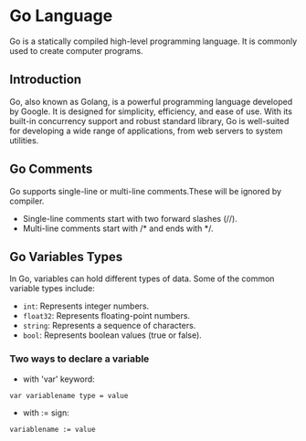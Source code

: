 # Go Language

Go is a statically compiled high-level programming language. It is commonly used to create computer programs.

## Introduction

Go, also known as Golang, is a powerful programming language developed by Google. It is designed for simplicity, efficiency, and ease of use. With its built-in concurrency support and robust standard library, Go is well-suited for developing a wide range of applications, from web servers to system utilities.

## Go Comments
Go supports single-line or multi-line comments.These will be ignored by compiler.
- Single-line comments start with two forward slashes (//).
- Multi-line comments start with /* and ends with */.

## Go Variables Types

In Go, variables can hold different types of data. Some of the common variable types include:

- `int`: Represents integer numbers.
- `float32`: Represents floating-point numbers.
- `string`: Represents a sequence of characters.
- `bool`: Represents boolean values (true or false).

### Two ways to declare a variable
- with 'var' keyword:
```
var variablename type = value

```
- with := sign:
```
variablename := value

```



